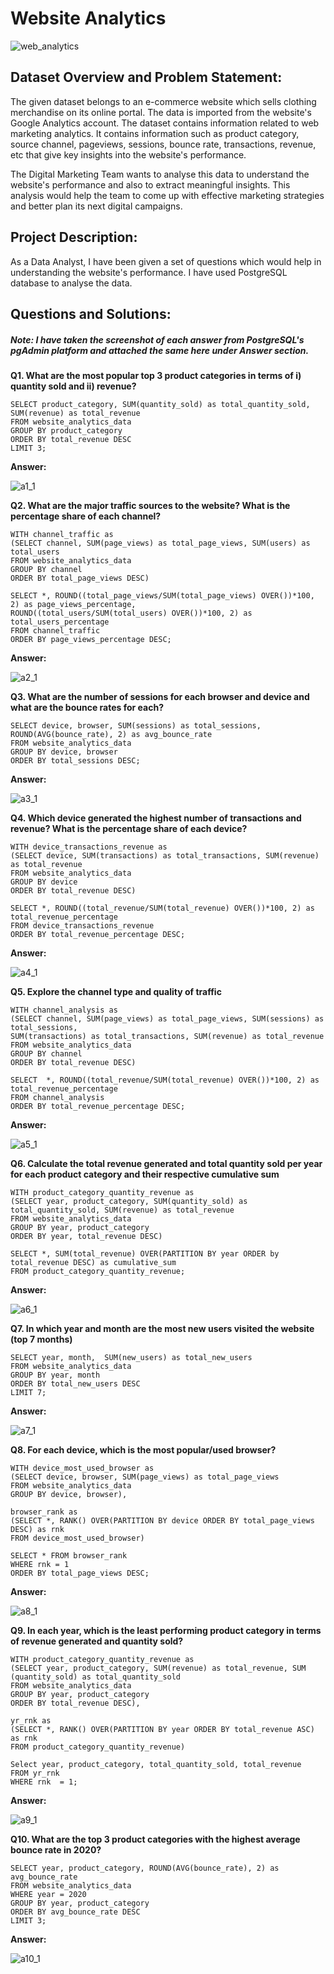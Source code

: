 # Website Analytics


![web_analytics](https://github.com/user-attachments/assets/de7e400a-9fbf-4e79-b0ce-0283646d7368)



## Dataset Overview and Problem Statement:

The given dataset belongs to an e-commerce website which sells clothing merchandise on its online portal. The data is imported from the website's Google Analytics account. The dataset contains information related to web marketing analytics. It contains information such as product category, source channel, pageviews, sessions, bounce rate, transactions, revenue, etc that give key insights into the website's performance.


The Digital Marketing Team wants to analyse this data to understand the website's performance and also to extract meaningful insights. This
analysis would help the team to come up with effective marketing strategies and better plan its next digital campaigns.


## Project Description:   

As a Data Analyst, I have been given a set of questions which would help in understanding the website's performance. I have used PostgreSQL database to analyse the data.


## Questions and Solutions:

##### Note: I have taken the screenshot of each answer from PostgreSQL's pgAdmin platform and attached the same here under Answer section.


**Q1. What are the most popular top 3 product categories in terms of i) quantity sold and ii) revenue?**

```
SELECT product_category, SUM(quantity_sold) as total_quantity_sold, 
SUM(revenue) as total_revenue 
FROM website_analytics_data
GROUP BY product_category
ORDER BY total_revenue DESC
LIMIT 3;

```

**Answer:**

![a1_1](https://github.com/user-attachments/assets/df4203d6-dd52-44a5-b1ca-61a68ce01a72)



**Q2. What are the major traffic sources to the website? What is the percentage share of each channel?**

```
WITH channel_traffic as 
(SELECT channel, SUM(page_views) as total_page_views, SUM(users) as total_users 
FROM website_analytics_data
GROUP BY channel
ORDER BY total_page_views DESC)

SELECT *, ROUND((total_page_views/SUM(total_page_views) OVER())*100, 2) as page_views_percentage, 
ROUND((total_users/SUM(total_users) OVER())*100, 2) as total_users_percentage
FROM channel_traffic
ORDER BY page_views_percentage DESC;

```

**Answer:**

![a2_1](https://github.com/user-attachments/assets/e941a137-8d6c-498f-94ec-1a817ea48c33)



**Q3. What are the number of sessions for each browser and device and what are the bounce rates for each?**

```
SELECT device, browser, SUM(sessions) as total_sessions, 
ROUND(AVG(bounce_rate), 2) as avg_bounce_rate
FROM website_analytics_data
GROUP BY device, browser
ORDER BY total_sessions DESC;

```

**Answer:**

![a3_1](https://github.com/user-attachments/assets/ffc6a2f3-d955-490b-8d58-b8035151a057)


**Q4. Which device generated the highest number of transactions and revenue? What is the percentage share of each device?**

```
WITH device_transactions_revenue as
(SELECT device, SUM(transactions) as total_transactions, SUM(revenue) as total_revenue
FROM website_analytics_data
GROUP BY device
ORDER BY total_revenue DESC)

SELECT *, ROUND((total_revenue/SUM(total_revenue) OVER())*100, 2) as total_revenue_percentage 
FROM device_transactions_revenue
ORDER BY total_revenue_percentage DESC;

```

**Answer:**

![a4_1](https://github.com/user-attachments/assets/fcc93c94-03ef-4ee4-93a2-dab7903b0b9d)


**Q5. Explore the channel type and quality of traffic**

```
WITH channel_analysis as 
(SELECT channel, SUM(page_views) as total_page_views, SUM(sessions) as total_sessions,
SUM(transactions) as total_transactions, SUM(revenue) as total_revenue
FROM website_analytics_data
GROUP BY channel
ORDER BY total_revenue DESC)

SELECT  *, ROUND((total_revenue/SUM(total_revenue) OVER())*100, 2) as total_revenue_percentage 
FROM channel_analysis
ORDER BY total_revenue_percentage DESC;

```

**Answer:**

![a5_1](https://github.com/user-attachments/assets/c01453f5-46f7-4869-a7b8-2f5135ef1f6b)


**Q6. Calculate the total revenue generated and total quantity sold per year for each product category and their respective cumulative sum**

```
WITH product_category_quantity_revenue as
(SELECT year, product_category, SUM(quantity_sold) as total_quantity_sold, SUM(revenue) as total_revenue
FROM website_analytics_data
GROUP BY year, product_category
ORDER BY year, total_revenue DESC)

SELECT *, SUM(total_revenue) OVER(PARTITION BY year ORDER by total_revenue DESC) as cumulative_sum 
FROM product_category_quantity_revenue;

```

**Answer:**

![a6_1](https://github.com/user-attachments/assets/9e9aa141-05b9-40b1-add1-b010ea10b9a9)


**Q7. In which year and month are the most new users visited the website (top 7 months)**

```
SELECT year, month,  SUM(new_users) as total_new_users
FROM website_analytics_data
GROUP BY year, month
ORDER BY total_new_users DESC
LIMIT 7;

```

**Answer:**

![a7_1](https://github.com/user-attachments/assets/41c6461d-af76-4ad4-8a71-99a96237aea5)


**Q8. For each device, which is the most popular/used browser?**

```
WITH device_most_used_browser as 
(SELECT device, browser, SUM(page_views) as total_page_views 
FROM website_analytics_data
GROUP BY device, browser),

browser_rank as 
(SELECT *, RANK() OVER(PARTITION BY device ORDER BY total_page_views DESC) as rnk
FROM device_most_used_browser)

SELECT * FROM browser_rank
WHERE rnk = 1
ORDER BY total_page_views DESC;

```

**Answer:**

![a8_1](https://github.com/user-attachments/assets/52fa058e-9b34-4aa9-be9b-8ed80db0acdf)


**Q9. In each year, which is the least performing product category in terms of revenue generated and quantity sold?**

```
WITH product_category_quantity_revenue as 
(SELECT year, product_category, SUM(revenue) as total_revenue, SUM (quantity_sold) as total_quantity_sold
FROM website_analytics_data
GROUP BY year, product_category
ORDER BY total_revenue DESC),

yr_rnk as
(SELECT *, RANK() OVER(PARTITION BY year ORDER BY total_revenue ASC) as rnk
FROM product_category_quantity_revenue)

Select year, product_category, total_quantity_sold, total_revenue 
FROM yr_rnk 
WHERE rnk  = 1;

```

**Answer:**

![a9_1](https://github.com/user-attachments/assets/8f775c19-9d58-4eb0-ac6a-95ffa4599df1)


**Q10. What are the top 3 product categories with the highest average bounce rate in 2020?**

```
SELECT year, product_category, ROUND(AVG(bounce_rate), 2) as avg_bounce_rate
FROM website_analytics_data
WHERE year = 2020 
GROUP BY year, product_category
ORDER BY avg_bounce_rate DESC
LIMIT 3;

```

**Answer:**

![a10_1](https://github.com/user-attachments/assets/71612615-64c7-4d6b-a620-13677e8084a1)

